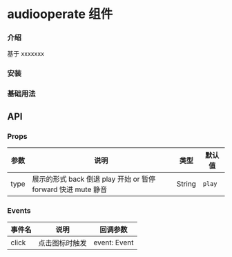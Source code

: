 # audiooperate 组件

### 介绍

基于 xxxxxxx

### 安装

### 基础用法

## API

### Props

| 参数 | 说明 | 类型 | 默认值 |
| --- | --- | --- | --- |
| type | 展示的形式 back 倒退 play 开始 or 暂停 forward 快进 mute 静音 | String | `play` |

### Events

| 事件名 | 说明 | 回调参数 |
| --- | --- | --- |
| click | 点击图标时触发 | event: Event |

